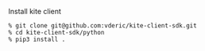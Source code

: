 

Install kite client

```
% git clone git@github.com:vderic/kite-client-sdk.git
% cd kite-client-sdk/python
% pip3 install .
```
